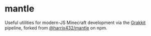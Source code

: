 # mantle
Useful utilities for modern-JS Minecraft development via the [Grakkit](grakkit/grakkit) pipeline, forked from [@harrix432/mantle](https://www.npmjs.com/package/@harrix432/mantle) on npm.
